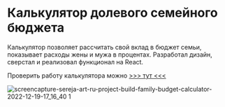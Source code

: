 # Калькулятор долевого семейного бюджета

Калькулятор позволяет рассчитать свой вклад в бюджет семьи, показывает расходы жены и мужа в процентах. 
Разработал дизайн, сверстал и реализовал функционал на React.

Проверить работу калькулятора можно <a href="http://sereja-art.ru/project-build/family-budget-calculator/" target="_blank">>>> тут <<<</a>

![screencapture-sereja-art-ru-project-build-family-budget-calculator-2022-12-19-17_16_40 1](https://user-images.githubusercontent.com/97092702/208445882-7d548d45-fab3-45ae-a464-ec10b4521522.png)


